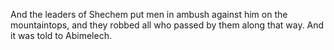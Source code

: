 And the leaders of Shechem put men in ambush against him on the mountaintops, and they robbed all who passed by them along that way. And it was told to Abimelech.
